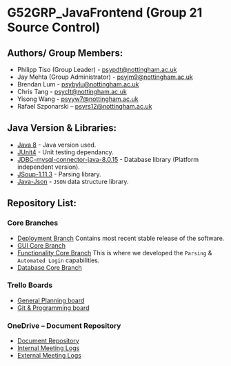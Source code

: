 # G52GRP_JavaFrontend (Group 21 Source Control)

 
## Authors/ Group Members:
* Philipp Tiso (Group Leader) - psypdt@nottingham.ac.uk
* Jay Mehta (Group Administrator) - psyjm9@nottingham.ac.uk  
* Brendan Lum - psybylu@nottingham.ac.uk 
* Chris Tang - psyclt@nottingham.ac.uk 
* Yisong Wang - psyyw7@nottingham.ac.uk 
* Rafael Szponarski – psyrs12@nottingham.ac.uk 



## Java Version & Libraries:
* [Java 8](https://www.oracle.com/technetwork/java/javase/overview/java8-2100321.html) - Java version used.
* [JUnit4](https://junit.org/junit4/) - Unit testing dependancy.
* [JDBC-mysql-connector-java-8.0.15](https://dev.mysql.com/downloads/connector/j/) - Database library (Platform independent version).
* [JSoup-1.11.3](https://jsoup.org/download) - Parsing library.
* [Java-Json](https://github.com/stleary/JSON-java) - `JSON` data structure library.




## Repository List:

### Core Branches

* [Deployment Branch](https://github.com/psypdt/G52GRP_JavaFrontend/tree/Development) Contains most recent stable release of the software.
* [GUI Core Branch](https://github.com/psypdt/G52GRP_JavaFrontend/tree/GUI)
* [Functionality Core Branch](https://github.com/psypdt/G52GRP_JavaFrontend/tree/Data_Processing) This is where we developed the `Parsing` & `Automated Login` capabilities.
* [Database Core Branch](https://github.com/psypdt/G52GRP_JavaFrontend/tree/Database)


### Trello Boards

* [General Planning board](https://trello.com/b/fDfc8cmn/java-frontend)
* [Git & Programming board](https://trello.com/b/yjeQwFEc/git-branch-tasks)


### OneDrive – Document Repository

* [Document Repository](https://uniofnottm-my.sharepoint.com/:f:/r/personal/psypdt_nottingham_ac_uk/Documents/G52GRP_JavaFrontend_Documents?csf=1&e=X8G7Bo)
* [Internal Meeting Logs](https://uniofnottm-my.sharepoint.com/:f:/g/personal/psypdt_nottingham_ac_uk/ElckrAy9qXZHhkNMuSEvCUMBnlVJJgOmj-wkVEIoM3WwRg?e=CLAcXu)
* [External Meeting Logs](https://uniofnottm-my.sharepoint.com/:f:/g/personal/psypdt_nottingham_ac_uk/EnbjWoMXZzJHlWOdOipjHxgBLIJjK0E_tMSKg7jfHuOKvg?e=gTu7GJ)
